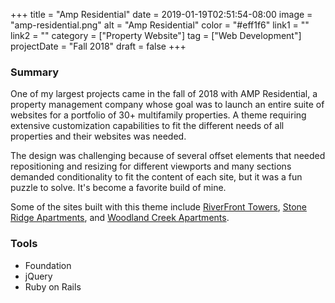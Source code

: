 +++
title = "Amp Residential"
date = 2019-01-19T02:51:54-08:00
image = "amp-residential.png"
alt = "Amp Residential"
color = "#eff1f6"
link1 = ""
link2 = ""
category = ["Property Website"]
tag = ["Web Development"]
projectDate = "Fall 2018"
draft = false
+++

### Summary
One of my largest projects came in the fall of 2018 with AMP Residential, a property management company whose goal was to launch an entire suite of websites for a portfolio of 30+ multifamily properties. A theme requiring extensive customization capabilities to fit the different needs of all properties and their websites was needed.

The design was challenging because of several offset elements that needed repositioning and resizing for different viewports and many sections demanded conditionality to fit the content of each site, but it was a fun puzzle to solve. It's become a favorite build of mine.

Some of the sites built with this theme include [RiverFront Towers](https://www.ampresidential.com/riverfront-towers-detroit-mi), [Stone Ridge Apartments](https://www.ampresidential.com/stone-ridge-indianapolis-in/), and [Woodland Creek Apartments](https://www.ampresidential.com/woodland-creek-kentwood-mi/).

### Tools
- Foundation
- jQuery
- Ruby on Rails
